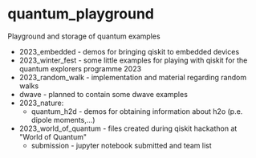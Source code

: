 # quantum_playground
Playground and storage of quantum examples
- 2023_embedded - demos for bringing qiskit to embedded devices
- 2023_winter_fest - some little examples for playing with qiskit for the quantum explorers programme 2023
- 2023_random_walk - implementation and material regarding random walks
- dwave - planned to contain some dwave examples
- 2023_nature:
  * quantum_h2d - demos for obtaining information about h2o (p.e. dipole moments,...)
- 2023_world_of_quantum - files created during qiskit hackathon at "World of Quantum"
  * submission - jupyter notebook submitted and team list
